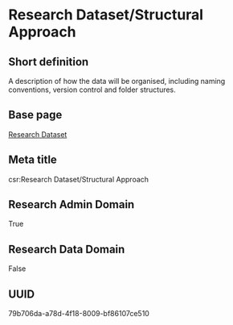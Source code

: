 # Research Dataset/Structural Approach
## Short definition
A description of how the data will be organised, including naming conventions, version control and folder structures.
## Base page
[Research Dataset](https://github.com/EuroCRIS/CASRAI-Dictionairies/blob/main/Objects/Research%20Dataset.md)
## Meta title
csr:Research Dataset/Structural Approach
## Research Admin Domain
True
## Research Data Domain
False
## UUID
79b706da-a78d-4f18-8009-bf86107ce510
